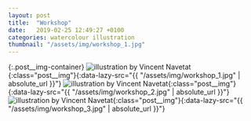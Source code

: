 ```yaml
---
layout: post
title:  "Workshop"
date:   2019-02-25 12:49:27 +0100
categories: watercolour illustration
thumbnail: "/assets/img/workshop_1.jpg"
---
```

{:.post__img-container}
  ![illustration by Vincent Navetat](""){:class="post__img"}{:data-lazy-src="{{ "/assets/img/workshop_1.jpg" | absolute_url }}"}
  ![illustration by Vincent Navetat](""){:class="post__img"}{:data-lazy-src="{{ "/assets/img/workshop_2.jpg" | absolute_url }}"}
  ![illustration by Vincent Navetat](""){:class="post__img"}{:data-lazy-src="{{ "/assets/img/workshop_3.jpg" | absolute_url }}"}
